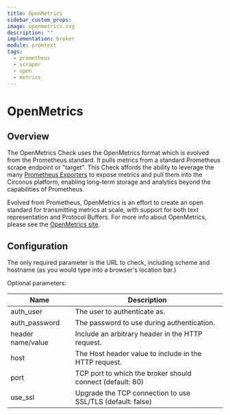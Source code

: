 ```yaml
---
title: OpenMetrics
sidebar_custom_props:
image: openmetrics.svg
description: ""
implementation: broker
module: promtext
tags:
  - prometheus
  - scraper
  - open
  - metrics
---
```


# OpenMetrics

## Overview

The OpenMetrics Check uses the OpenMetrics format which is evolved from the Prometheus standard. It pulls metrics from a standard Prometheus scrape endpoint or "target". This Check affords the ability to leverage the many [Prometheus Exporters](https://prometheus.io/docs/instrumenting/exporters/) to expose metrics and pull them into the Circonus platform, enabling long-term storage and analytics beyond the capabilities of Prometheus.

Evolved from Prometheus, OpenMetrics is an effort to create an open standard for transmitting metrics at scale, with support for both text representation and Protocol Buffers. For more info about OpenMetrics, please see the [OpenMetrics site](https://openmetrics.io/).

## Configuration

The only required parameter is the URL to check, including scheme and hostname (as you would type into a browser's location bar.)

Optional parameters:

| Name              | Description                                                |
| ----------------- | ---------------------------------------------------------- |
| auth_user         | The user to authenticate as.                               |
| auth_password     | The password to use during authentication.                 |
| header name/value | Include an arbitrary header in the HTTP request.           |
| host              | The Host header value to include in the HTTP request.      |
| port              | TCP port to which the broker should connect (default: 80)  |
| use_ssl           | Upgrade the TCP connection to use SSL/TLS (default: false) |
